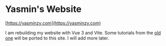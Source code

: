 # Yasmin's Website

[https://yasminzy.com](https://yasminzy.com)

I am rebuilding my website with Vue 3 and Vite. Some tutorials from the [old one](https://github.com/yasminzy/website) will be ported to this site. I will add more later.
